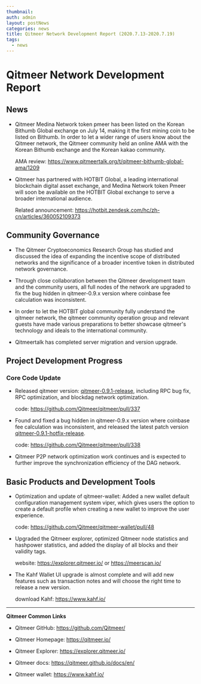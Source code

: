 ```yaml
---
thumbnail: 
auth: admin
layout: postNews
categories: news
title: Qitmeer Network Development Report (2020.7.13-2020.7.19)
tags:
  - news
---
```



# Qitmeer Network Development Report

## News 

- Qitmeer Medina Network token pmeer has been listed on the Korean Bithumb Global exchange on July 14, making it the first mining coin to be listed on Bithumb. In order to let a wider range of users know about the Qitmeer network, the Qitmeer community held an online AMA with the Korean Bithumb exchange and the Korean kakao community.

  AMA review: https://www.qitmeertalk.org/t/qitmeer-bithumb-global-ama/1209

- Qitmeer has partnered with HOTBIT Global, a leading international blockchain digital asset exchange, and Medina Network token Pmeer will soon be available on the HOTBIT Global exchange to serve a broader international audience.

  Related announcement: https://hotbit.zendesk.com/hc/zh-cn/articles/360052109373

## Community Governance

- The Qitmeer Cryptoeconomics Research Group has studied and discussed the idea of expanding the incentive scope of distributed networks and the significance of a broader incentive token in distributed network governance.

- Through close collaboration between the Qitmeer development team and the community users, all full nodes of the network are upgraded to fix the bug hidden in qitmeer-0.9.x version where coinbase fee calculation was inconsistent.

- In order to let the HOTBIT global community fully understand the qitmeer network, the qitmeer community operation group and relevant guests have made various preparations to better showcase qitmeer's technology and ideals to the international community.

- Qitmeertalk has completed server migration and version upgrade.

## Project Development Progress

### Core Code Update

- Released qitmeer version: [qitmeer-0.9.1-release](https://github.com/Qitmeer/qitmeer/releases/tag/v0.9.1-release), including RPC bug fix, RPC optimization, and blockdag network optimization.

  code: https://github.com/Qitmeer/qitmeer/pull/337
  
- Found and fixed a bug hidden in qitmeer-0.9.x version where coinbase fee calculation was inconsistent, and released the latest patch version [qitmeer-0.9.1-hotfix-release](https://github.com/Qitmeer/qitmeer/releases).

  code: https://github.com/Qitmeer/qitmeer/pull/338

- Qitmeer P2P network optimization work continues and is expected to further improve the synchronization efficiency of the DAG network.


## Basic Products and Development Tools

- Optimization and update of qitmeer-wallet: Added a new wallet default configuration management system viper, which gives users the option to create a default profile when creating a new wallet to improve the user experience.

  code: https://github.com/Qitmeer/qitmeer-wallet/pull/48

- Upgraded the Qitmeer explorer, optimized Qitmeer node statistics and hashpower statistics, and added the display of all blocks and their validity tags.

  website: https://explorer.qitmeer.io/ or https://meerscan.io/

- The Kahf Wallet UI upgrade is almost complete and will add new features such as transaction notes and will choose the right time to release a new version.

  download Kahf: https://www.kahf.io/



--------------------------

**Qitmeer Common Links**

- Qitmeer GitHub: https://github.com/Qitmeer/

- Qitmeer Homepage: https://qitmeer.io/

- Qitmeer Explorer: https://explorer.qitmeer.io/  

- Qitmeer docs: https://qitmeer.github.io/docs/en/

- Qitmeer wallet: https://www.kahf.io/